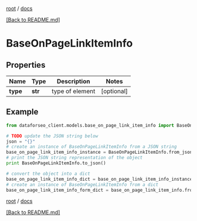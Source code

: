 [root](./../ "root") / [docs](./ "docs")

[[Back to README.md]](./../README.md "[Back to README.md]")

# BaseOnPageLinkItemInfo

## Properties

Name | Type | Description | Notes
------------ | ------------- | ------------- | -------------
**type** | **str** | type of element | [optional]

## Example

```python
from dataforseo_client.models.base_on_page_link_item_info import BaseOnPageLinkItemInfo

# TODO update the JSON string below
json = "{}"
# create an instance of BaseOnPageLinkItemInfo from a JSON string
base_on_page_link_item_info_instance = BaseOnPageLinkItemInfo.from_json(json)
# print the JSON string representation of the object
print BaseOnPageLinkItemInfo.to_json()

# convert the object into a dict
base_on_page_link_item_info_dict = base_on_page_link_item_info_instance.to_dict()
# create an instance of BaseOnPageLinkItemInfo from a dict
base_on_page_link_item_info_form_dict = base_on_page_link_item_info.from_dict(base_on_page_link_item_info_dict)
```

  

[root](./../ "root") / [docs](./ "docs")

[[Back to README.md]](./../README.md "[Back to README.md]")